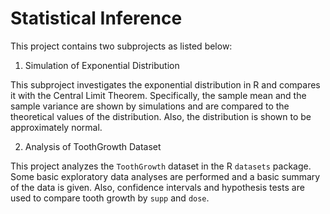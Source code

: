 # Statistical Inference 

This project contains two subprojects as listed below: 

1. Simulation of Exponential Distribution  

This subproject investigates the exponential distribution in R and compares it with the Central Limit Theorem. Specifically, the sample mean and the sample variance are shown by simulations and are compared to the theoretical values of the distribution. Also, the distribution is shown to be approximately normal.  

2. Analysis of ToothGrowth Dataset 

This project analyzes the `ToothGrowth` dataset in the R `datasets` package. Some basic exploratory data analyses are performed and a basic summary of the data is given. Also, confidence intervals and hypothesis tests are used to compare tooth growth by `supp` and `dose`.  